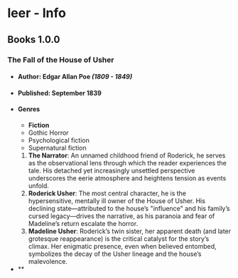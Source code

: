 # leer - Info

## Books 1.0.0

### The Fall of the House of Usher
- #### **Author**: Edgar Allan Poe *(1809 - 1849)*
- #### **Published**: September 1839
- #### **Genres**
  - **Fiction**
  - Gothic Horror
  - Psychological fiction
  - Supernatural fiction
  1. **The Narrator**: An unnamed childhood friend of Roderick, he serves as the observational lens through which the reader experiences the tale. His detached yet increasingly unsettled perspective underscores the eerie atmosphere and heightens tension as events unfold.
  2. **Roderick Usher**: The most central character, he is the hypersensitive, mentally ill owner of the House of Usher. His declining state—attributed to the house’s "influence" and his family’s cursed legacy—drives the narrative, as his paranoia and fear of Madeline’s return escalate the horror.
  3. **Madeline Usher**: Roderick’s twin sister, her apparent death (and later grotesque reappearance) is the critical catalyst for the story’s climax. Her enigmatic presence, even when believed entombed, symbolizes the decay of the Usher lineage and the house’s malevolence.
- **
